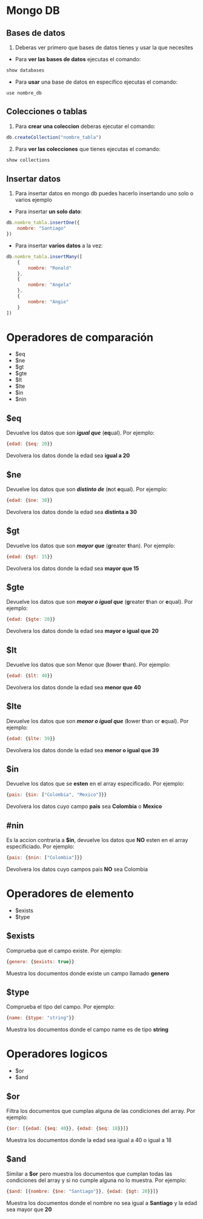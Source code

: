 # Mongo DB
## Bases de datos
1. Deberas ver primero que bases de datos tienes y usar la que necesites
- Para **ver las bases de datos** ejecutas el comando:
```js
show databases
```
- Para **usar** una base de datos en especifico ejecutas el comando:
```
use nombre_db
```
## Colecciones o tablas
1. Para **crear una coleccion** deberas ejecutar el comando:
```js
db.createCollection("nombre_tabla")
```
2. Para **ver las colecciones** que tienes ejecutas el comando:
```js
show collections
```
## Insertar datos
1. Para insertar datos en mongo db puedes hacerlo insertando uno solo o varios ejemplo
- Para insertar **un solo dato**:
```js
db.nombre_tabla.insertOne({
    nombre: "Santiago"
})
```
- Para insertar **varios datos** a la vez:
```js
db.nombre_tabla.insertMany([
    {
        nombre: "Ronald"
    },
    {
        nombre: "Angela"
    },
    {
        nombre: "Angie"
    }
])
```
# Operadores de comparación
- $eq
- $ne
- $gt
- $gte
- $lt
- $lte
- $in
- $nin
## $eq
Devuelve los datos que son ***igual que*** (**eq**ual). Por ejemplo: 
```js
{edad: {$eq: 20}}
```
Devolvera los datos donde la edad sea **igual a 20**
## $ne
Devuelve los datos que son ***distinto de*** (**n**ot **e**qual). Por ejemplo:
```js
{edad: {$ne: 30}}
```
Devolvera los datos donde la edad sea **distinta a 30**
## $gt
Devuelve los datos que son ***mayor que*** (**g**reater **t**han). Por ejemplo:
```js
{edad: {$gt: 15}}
```
Devolvera los datos donde la edad sea **mayor que 15**
## $gte
Devuelve los datos que son ***mayor o igual que*** (**g**reater **t**han or **e**qual). Por ejemplo:
```js
{edad: {$gte: 20}}
```
Devolvera los datos donde la edad sea **mayor o igual que 20**
## $lt
Devuelve los datos que son Menor que (**l**ower **t**han). Por ejemplo:
```js
{edad: {$lt: 40}}
```
Devolvera los datos donde la edad sea **menor que 40**
## $lte
Devuelve los datos que son ***menor o igual que*** (**l**ower **t**han or **e**qual). Por ejemplo:
```js
{edad: {$lte: 39}}
```
Devolvera los datos donde la edad sea **menor o igual que 39**
## $in
Devuelve los datos que se **esten** en el array especificado. Por ejemplo:
```js
{pais: {$in: ["Colombia", "Mexico"]}}
```
Devolvera los datos cuyo campo **pais** sea **Colombia** o **Mexico**
## #nin
Es la accion contraria a **$in**, devuelve los datos que **NO** esten en el array especificiado. Por ejemplo:
```js
{pais: {$nin: ["Colombia"]}}
```
Devolvera los datos cuyo campos pais **NO** sea Colombia
# Operadores de elemento
- $exists
- $type
## $exists
Comprueba que el campo existe. Por ejemplo:
```js
{genero: {$exists: true}}
```
Muestra los documentos donde existe un campo llamado **genero**
## $type
Comprueba el tipo del campo. Por ejemplo:
```js
{name: {$type: "string"}}
```
Muestra los documentos donde el campo name es de tipo **string**
# Operadores logicos
- $or
- $and
## $or
Filtra los documentos que cumplas alguna de las condiciones del array. Por ejemplo:
```js
{$or: [{edad: {$eq: 40}}, {edad: {$eq: 18}}]}
```
Muestra los documentos donde la edad sea igual a 40 o igual a 18
## $and
Similar a **$or** pero muestra los documentos que cumplan todas las condiciones del array y si no cumple alguna no lo muestra. Por ejemplo:
```js
{$and: [{nombre: {$ne: "Santiago"}}, {edad: {$gt: 20}}]}
```
Muestra los documentos donde el nombre no sea igual a **Santiago** y la edad sea mayor que **20**